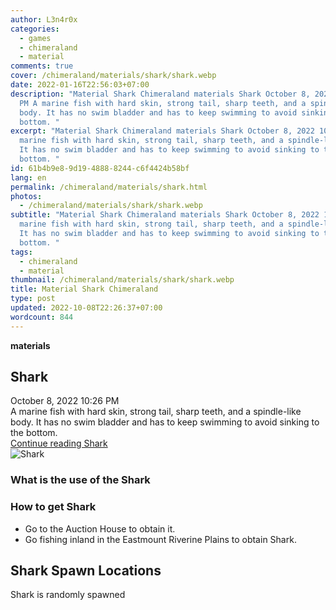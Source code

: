 ```yaml
---
author: L3n4r0x
categories:
  - games
  - chimeraland
  - material
comments: true
cover: /chimeraland/materials/shark/shark.webp
date: 2022-01-16T22:56:03+07:00
description: "Material Shark Chimeraland materials Shark October 8, 2022 10:26
  PM A marine fish with hard skin, strong tail, sharp teeth, and a spindle-like
  body. It has no swim bladder and has to keep swimming to avoid sinking to the
  bottom. "
excerpt: "Material Shark Chimeraland materials Shark October 8, 2022 10:26 PM A
  marine fish with hard skin, strong tail, sharp teeth, and a spindle-like body.
  It has no swim bladder and has to keep swimming to avoid sinking to the
  bottom. "
id: 61b4b9e8-9d19-4888-8244-c6f4424b58bf
lang: en
permalink: /chimeraland/materials/shark.html
photos:
  - /chimeraland/materials/shark/shark.webp
subtitle: "Material Shark Chimeraland materials Shark October 8, 2022 10:26 PM A
  marine fish with hard skin, strong tail, sharp teeth, and a spindle-like body.
  It has no swim bladder and has to keep swimming to avoid sinking to the
  bottom. "
tags:
  - chimeraland
  - material
thumbnail: /chimeraland/materials/shark/shark.webp
title: Material Shark Chimeraland
type: post
updated: 2022-10-08T22:26:37+07:00
wordcount: 844
---
```


<link
  rel="stylesheet"
  href="https://rawcdn.githack.com/dimaslanjaka/Web-Manajemen/870a349/css/bootstrap-5-3-0-alpha3-wrapper.css"
/>
<section id="bootstrap-wrapper">
  <div data-bs-theme="dark">
    <div
      class="row g-0 border rounded overflow-hidden flex-md-row mb-4 shadow-sm position-relative bg-dark text-light"
    >
      <div class="col p-4 d-flex flex-column position-static">
        <strong class="d-inline-block mb-2 text-success">materials</strong>
        <h2 class="mb-0">Shark</h2>
        <div class="mb-1 text-muted">October 8, 2022 10:26 PM</div>
        <div class="mb-2 border p-1">
          A marine fish with hard skin, strong tail, sharp teeth, and a
          spindle-like body. It has no swim bladder and has to keep swimming to
          avoid sinking to the bottom.
        </div>
        <a
          href="/chimeraland/materials/shark.html"
          class="stretched-link d-none text-primary"
          >Continue reading Shark</a
        >
      </div>
      <div class="col-auto d-none d-md-block d-lg-block">
        <img
          src="https://www.webmanajemen.com/chimeraland/materials/shark/shark.webp"
          alt="Shark"
        />
      </div>
    </div>
    <div class="row">
      <div class="col-lg-6 col-12 mb-2">
        <div class="card">
          <div class="card-body">
            <h3 class="card-title">What is the use of the Shark</h3>
            <div class="card-text"><ul></ul></div>
          </div>
        </div>
      </div>
      <div class="col-lg-6 col-12 mb-2">
        <div class="card">
          <div class="card-body">
            <h3 class="card-title">How to get Shark</h3>
            <div class="card-text">
              <ul>
                <li>Go to the Auction House to obtain it.</li>
                <li>
                  Go fishing inland in the Eastmount Riverine Plains to obtain
                  Shark.
                </li>
              </ul>
            </div>
          </div>
        </div>
      </div>
      <div class="col-12 mb-2">
        <h2>Shark Spawn Locations</h2>
        <p>Shark is randomly spawned</p>
      </div>
    </div>
  </div>
</section>